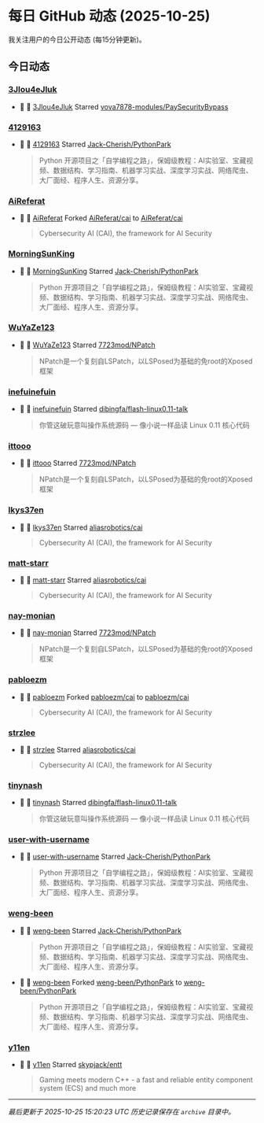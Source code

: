 # 每日 GitHub 动态 (2025-10-25)

我关注用户的今日公开动态 (每15分钟更新)。

## 今日动态

### [3Jlou4eJluk](https://github.com/3Jlou4eJluk)
- 🌟 👤 [3Jlou4eJluk](https://github.com/3Jlou4eJluk) Starred [vova7878-modules/PaySecurityBypass](https://github.com/vova7878-modules/PaySecurityBypass)

### [4129163](https://github.com/4129163)
- 🌟 👤 [4129163](https://github.com/4129163) Starred [Jack-Cherish/PythonPark](https://github.com/Jack-Cherish/PythonPark)
  > Python 开源项目之「自学编程之路」，保姆级教程：AI实验室、宝藏视频、数据结构、学习指南、机器学习实战、深度学习实战、网络爬虫、大厂面经、程序人生、资源分享。

### [AiReferat](https://github.com/AiReferat)
- 🍴 👤 [AiReferat](https://github.com/AiReferat) Forked [AiReferat/cai](https://github.com/AiReferat/cai) to [AiReferat/cai](https://github.com/AiReferat/cai)
  > Cybersecurity AI (CAI), the framework for AI Security

### [MorningSunKing](https://github.com/MorningSunKing)
- 🌟 👤 [MorningSunKing](https://github.com/MorningSunKing) Starred [Jack-Cherish/PythonPark](https://github.com/Jack-Cherish/PythonPark)
  > Python 开源项目之「自学编程之路」，保姆级教程：AI实验室、宝藏视频、数据结构、学习指南、机器学习实战、深度学习实战、网络爬虫、大厂面经、程序人生、资源分享。

### [WuYaZe123](https://github.com/WuYaZe123)
- 🌟 👤 [WuYaZe123](https://github.com/WuYaZe123) Starred [7723mod/NPatch](https://github.com/7723mod/NPatch)
  > NPatch是一个复刻自LSPatch，以LSPosed为基础的免root的Xposed框架

### [inefuinefuin](https://github.com/inefuinefuin)
- 🌟 👤 [inefuinefuin](https://github.com/inefuinefuin) Starred [dibingfa/flash-linux0.11-talk](https://github.com/dibingfa/flash-linux0.11-talk)
  > 你管这破玩意叫操作系统源码 — 像小说一样品读 Linux 0.11 核心代码

### [ittooo](https://github.com/ittooo)
- 🌟 👤 [ittooo](https://github.com/ittooo) Starred [7723mod/NPatch](https://github.com/7723mod/NPatch)
  > NPatch是一个复刻自LSPatch，以LSPosed为基础的免root的Xposed框架

### [lkys37en](https://github.com/lkys37en)
- 🌟 👤 [lkys37en](https://github.com/lkys37en) Starred [aliasrobotics/cai](https://github.com/aliasrobotics/cai)
  > Cybersecurity AI (CAI), the framework for AI Security

### [matt-starr](https://github.com/matt-starr)
- 🌟 👤 [matt-starr](https://github.com/matt-starr) Starred [aliasrobotics/cai](https://github.com/aliasrobotics/cai)
  > Cybersecurity AI (CAI), the framework for AI Security

### [nay-monian](https://github.com/nay-monian)
- 🌟 👤 [nay-monian](https://github.com/nay-monian) Starred [7723mod/NPatch](https://github.com/7723mod/NPatch)
  > NPatch是一个复刻自LSPatch，以LSPosed为基础的免root的Xposed框架

### [pabloezm](https://github.com/pabloezm)
- 🍴 👤 [pabloezm](https://github.com/pabloezm) Forked [pabloezm/cai](https://github.com/pabloezm/cai) to [pabloezm/cai](https://github.com/pabloezm/cai)
  > Cybersecurity AI (CAI), the framework for AI Security

### [strzlee](https://github.com/strzlee)
- 🌟 👤 [strzlee](https://github.com/strzlee) Starred [aliasrobotics/cai](https://github.com/aliasrobotics/cai)
  > Cybersecurity AI (CAI), the framework for AI Security

### [tinynash](https://github.com/tinynash)
- 🌟 👤 [tinynash](https://github.com/tinynash) Starred [dibingfa/flash-linux0.11-talk](https://github.com/dibingfa/flash-linux0.11-talk)
  > 你管这破玩意叫操作系统源码 — 像小说一样品读 Linux 0.11 核心代码

### [user-with-username](https://github.com/user-with-username)
- 🌟 👤 [user-with-username](https://github.com/user-with-username) Starred [Jack-Cherish/PythonPark](https://github.com/Jack-Cherish/PythonPark)
  > Python 开源项目之「自学编程之路」，保姆级教程：AI实验室、宝藏视频、数据结构、学习指南、机器学习实战、深度学习实战、网络爬虫、大厂面经、程序人生、资源分享。

### [weng-been](https://github.com/weng-been)
- 🌟 👤 [weng-been](https://github.com/weng-been) Starred [Jack-Cherish/PythonPark](https://github.com/Jack-Cherish/PythonPark)
  > Python 开源项目之「自学编程之路」，保姆级教程：AI实验室、宝藏视频、数据结构、学习指南、机器学习实战、深度学习实战、网络爬虫、大厂面经、程序人生、资源分享。
- 🍴 👤 [weng-been](https://github.com/weng-been) Forked [weng-been/PythonPark](https://github.com/weng-been/PythonPark) to [weng-been/PythonPark](https://github.com/weng-been/PythonPark)
  > Python 开源项目之「自学编程之路」，保姆级教程：AI实验室、宝藏视频、数据结构、学习指南、机器学习实战、深度学习实战、网络爬虫、大厂面经、程序人生、资源分享。

### [y11en](https://github.com/y11en)
- 🌟 👤 [y11en](https://github.com/y11en) Starred [skypjack/entt](https://github.com/skypjack/entt)
  > Gaming meets modern C++ - a fast and reliable entity component system (ECS) and much more


---
*最后更新于 2025-10-25 15:20:23 UTC*
*历史记录保存在 `archive` 目录中。*
